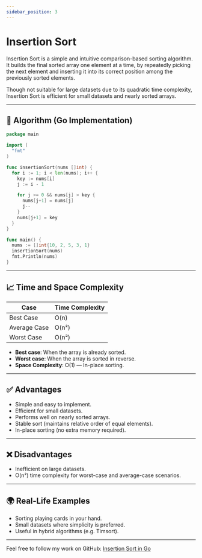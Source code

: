 ```yaml
---
sidebar_position: 3
---
```


# Insertion Sort

Insertion Sort is a simple and intuitive comparison-based sorting algorithm. It builds the final sorted array one element at a time, by repeatedly picking the next element and inserting it into its correct position among the previously sorted elements.

Though not suitable for large datasets due to its quadratic time complexity, Insertion Sort is efficient for small datasets and nearly sorted arrays.

---

## 🧠 Algorithm (Go Implementation)

```go
package main

import (
  "fmt"
)

func insertionSort(nums []int) {
  for i := 1; i < len(nums); i++ {
    key := nums[i]
    j := i - 1

    for j >= 0 && nums[j] > key {
      nums[j+1] = nums[j]
      j--
    }
    nums[j+1] = key
  }
}

func main() {
  nums := []int{10, 2, 5, 3, 1}
  insertionSort(nums)
  fmt.Println(nums)
}
```

---

## 📈 Time and Space Complexity

| Case         | Time Complexity |
| ------------ | --------------- |
| Best Case    | O(n)            |
| Average Case | O(n²)           |
| Worst Case   | O(n²)           |

- **Best case**: When the array is already sorted.
- **Worst case**: When the array is sorted in reverse.
- **Space Complexity**: O(1) — In-place sorting.

---

## ✅ Advantages

- Simple and easy to implement.
- Efficient for small datasets.
- Performs well on nearly sorted arrays.
- Stable sort (maintains relative order of equal elements).
- In-place sorting (no extra memory required).

---

## ❌ Disadvantages

- Inefficient on large datasets.
- O(n²) time complexity for worst-case and average-case scenarios.

---

## 🌍 Real-Life Examples

- Sorting playing cards in your hand.
- Small datasets where simplicity is preferred.
- Useful in hybrid algorithms (e.g. Timsort).

---

Feel free to follow my work on GitHub: [Insertion Sort in Go](https://github.com/paresh-patil/data_structure_and_algorithms/blob/main/sorting_algorithms/insertion_sort.go)
